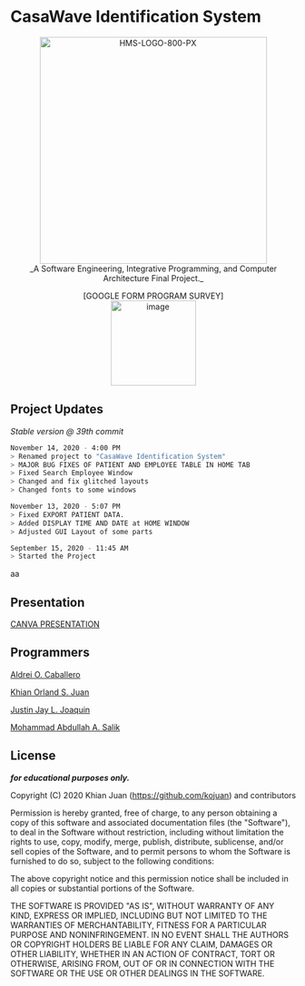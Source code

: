 # CasaWave Identification System

<p align="center">
<a href="https://ibb.co/2t6Cdfx"><img src="https://i.ibb.co/2t6Cdfx/HMS-LOGO-800-PX.png" alt="HMS-LOGO-800-PX" border="0" width="400" height="400"></a><br>
_A Software Engineering, Integrative Programming, and Computer Architecture Final Project._
</p>
<center>[GOOGLE FORM PROGRAM SURVEY]<br>
<a href="https://ibb.co/6sRBq8m"><img src="https://i.ibb.co/6sRBq8m/image.png" alt="image" border="0" width="150" height="150"></a>
</center>

## Project Updates
*Stable version @ 39th commit*
```bash
November 14, 2020 - 4:00 PM
> Renamed project to "CasaWave Identification System"
> MAJOR BUG FIXES OF PATIENT AND EMPLOYEE TABLE IN HOME TAB
> Fixed Search Employee Window
> Changed and fix glitched layouts
> Changed fonts to some windows
```
```bash
November 13, 2020 - 5:07 PM
> Fixed EXPORT PATIENT DATA.
> Added DISPLAY TIME AND DATE at HOME WINDOW
> Adjusted GUI Layout of some parts
```
```bash
September 15, 2020 - 11:45 AM
> Started the Project
```
aa
## Presentation
[CANVA PRESENTATION](https://www.canva.com/design/DAENYg4r2i4/gh8HwKczfDc7Z0jyXq74Uw/view?utm_content=DAENYg4r2i4&utm_campaign=designshare&utm_medium=link&utm_source=sharebutton)

## Programmers
[Aldrei O. Caballero](https://www.facebook.com/aldreicaballero4)

[Khian Orland S. Juan](https://facebook.com/KhianJuan2000)

[Justin Jay L. Joaquin](https://www.facebook.com/fluffybluebunnnnny)

[Mohammad Abdullah A. Salik](https://www.facebook.com/whycooktherice)

## License
**_for educational purposes only._**

Copyright (C) 2020 Khian Juan (https://github.com/kojuan) and contributors

Permission is hereby granted, free of charge, to any person obtaining a copy of this software and associated documentation files (the "Software"), to deal in the Software without restriction, including without limitation the rights to use, copy, modify, merge, publish, distribute, sublicense, and/or sell copies of the Software, and to permit persons to whom the Software is furnished to do so, subject to the following conditions:

The above copyright notice and this permission notice shall be included in all copies or substantial portions of the Software.

THE SOFTWARE IS PROVIDED "AS IS", WITHOUT WARRANTY OF ANY KIND, EXPRESS OR IMPLIED, INCLUDING BUT NOT LIMITED TO THE WARRANTIES OF MERCHANTABILITY, FITNESS FOR A PARTICULAR PURPOSE AND NONINFRINGEMENT. IN NO EVENT SHALL THE AUTHORS OR COPYRIGHT HOLDERS BE LIABLE FOR ANY CLAIM, DAMAGES OR OTHER LIABILITY, WHETHER IN AN ACTION OF CONTRACT, TORT OR OTHERWISE, ARISING FROM, OUT OF OR IN CONNECTION WITH THE SOFTWARE OR THE USE OR OTHER DEALINGS IN THE SOFTWARE.

